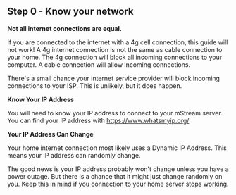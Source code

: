 ## Step 0 - Know your network

**Not all internet connections are equal.**

If you are connected to the internet with a 4g cell connection, this guide will not work! A 4g internet connection is not the same as cable connection to your home. The 4g connection will block all incoming connections to your computer.  A cable connection will allow incoming connections.

There's a small chance your internet service provider will block incoming connections to your ISP. This is unlikely, but it does happen.

**Know Your IP Address**

You will need to know your IP address to connect to your mStream server. You can find your IP address with https://www.whatsmyip.org/

**Your IP Address Can Change**

Your home internet connection most likely uses a Dynamic IP Address. This means your IP address can randomly change.

The good news is your IP address probably won't change unless you have a power outage.  But there is a chance that it might just change randomly on you.  Keep this in mind if you connection to your home server stops working.